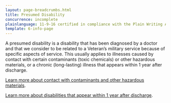 ```yaml
---
layout: page-breadcrumbs.html
title: Presumed Disability
concurrence: incomplete
plainlanguage: 11-9-16 certified in compliance with the Plain Writing Act
template: 6-info-page
---
```


A presumed disability is a disability that has been diagnosed by a doctor and that we consider to be related to a Veteran’s military service because of specific aspects of service. This usually applies to illnesses caused by contact with certain contaminants (toxic chemicals) or other hazardous materials, or a chronic (long-lasting) illness that appears within 1 year after discharge.

[Learn more about contact with contaminants and other hazardous materials](/disability-benefits/conditions/exposure-to-hazardous-materials/).

[Learn more about disabilities that appear within 1 year after discharge](/disability-benefits/apply-for-benefits/one-year/).

